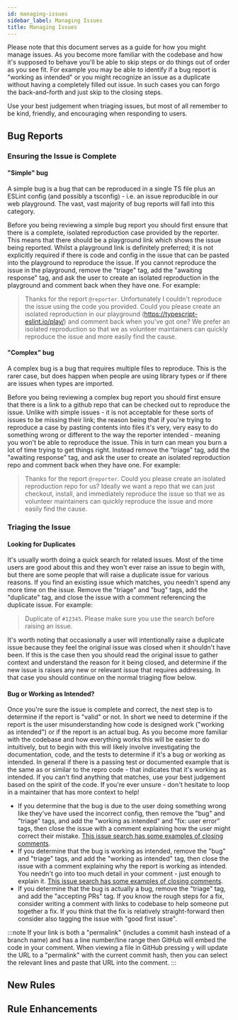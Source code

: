 ```yaml
---
id: managing-issues
sidebar_label: Managing Issues
title: Managing Issues
---
```


Please note that this document serves as a guide for how you might manage issues. As you become more familiar with the codebase and how it's supposed to behave you'll be able to skip steps or do things out of order as you see fit. For example you may be able to identify if a bug report is "working as intended" or you might recognize an issue as a duplicate without having a completely filled out issue. In such cases you can forgo the back-and-forth and just skip to the closing steps.

Use your best judgement when triaging issues, but most of all remember to be kind, friendly, and encouraging when responding to users.

## Bug Reports

### Ensuring the Issue is Complete

#### "Simple" bug

A simple bug is a bug that can be reproduced in a single TS file plus an ESLint config (and possibly a tsconfig) - i.e. an issue reproducible in our web playground. The vast, vast majority of bug reports will fall into this category.

Before you being reviewing a simple bug report you should first ensure that there is a complete, isolated reproduction case provided by the reporter. This means that there should be a playground link which shows the issue being reported. Whilst a playground link is definitely preferred; it is not explicitly required if there is code and config in the issue that can be pasted into the playground to reproduce the issue. If you cannot reproduce the issue in the playground, remove the "triage" tag, add the "awaiting response" tag, and ask the user to create an isolated reproduction in the playground and comment back when they have one. For example:

> Thanks for the report `@reporter`. Unfortunately I couldn't reproduce the issue using the code you provided. Could you please create an isolated reproduction in our playground (https://typescript-eslint.io/play/) and comment back when you've got one? We prefer an isolated reproduction so that we as volunteer maintainers can quickly reproduce the issue and more easily find the cause.

#### "Complex" bug

A complex bug is a bug that requires multiple files to reproduce. This is the rarer case, but does happen when people are using library types or if there are issues when types are imported.

Before you being reviewing a complex bug report you should first ensure that there is a link to a github repo that can be checked out to reproduce the issue. Unlike with simple issues - it is not acceptable for these sorts of issues to be missing their link; the reason being that if you're trying to reproduce a case by pasting contents into files it's very, very easy to do something wrong or different to the way the reporter intended - meaning you won't be able to reproduce the issue. This in turn can mean you burn a lot of time trying to get things right. Instead remove the "triage" tag, add the "awaiting response" tag, and ask the user to create an isolated reproduction repo and comment back when they have one. For example:

> Thanks for the report `@reporter`. Could you please create an isolated reproduction repo for us? Ideally we want a repo that we can just checkout, install, and immediately reproduce the issue so that we as volunteer maintainers can quickly reproduce the issue and more easily find the cause.

### Triaging the Issue

#### Looking for Duplicates

It's usually worth doing a quick search for related issues. Most of the time users are good about this and they won't ever raise an issue to begin with, but there are some people that will raise a duplicate issue for various reasons. If you find an existing issue which matches, you needn't spend any more time on the issue. Remove the "triage" and "bug" tags, add the "duplicate" tag, and close the issue with a comment referencing the duplicate issue. For example:

> Duplicate of `#12345`. Please make sure you use the search before raising an issue.

It's worth noting that occasionally a user will intentionally raise a duplicate issue because they feel the original issue was closed when it shouldn't have been. If this is the case then you should read the original issue to gather context and understand the reason for it being closed, and determine if the new issue is raises any new or relevant issue that requires addressing. In that case you should continue on the normal triaging flow below.

#### Bug or Working as Intended?

Once you're sure the issue is complete and correct, the next step is to determine if the report is "valid" or not. In short we need to determine if the report is the user misunderstanding how code is designed work ("working as intended") or if the report is an actual bug. As you become more familiar with the codebase and how everything works this will be easier to do intuitively, but to begin with this will likely involve investigating the documentation, code, and the tests to determine if it's a bug or working as intended. In general if there is a passing test or documented example that is the same as or similar to the repro code - that indicates that it's working as intended. If you can't find anything that matches, use your best judgement based on the spirit of the code. If you're ever unsure - don't hesitate to loop in a maintainer that has more context to help!

- If you determine that the bug is due to the user doing something wrong like they've have used the incorrect config, then remove the "bug" and "triage" tags, and add the "working as intended" and "fix: user error" tags, then close the issue with a comment explaining how the user might correct their mistake. [This issue search has some examples of closing comments](https://github.com/typescript-eslint/typescript-eslint/issues?q=is%3Aissue+sort%3Aupdated-desc+label%3A%22fix%3A+user+error%22+is%3Aclosed).
- If you determine that the bug is working as intended, remove the "bug" and "triage" tags, and add the "working as intended" tag, then close the issue with a comment explaining why the report is working as intended. You needn't go into too much detail in your comment - just enough to explain it. [This issue search has some examples of closing comments](https://github.com/typescript-eslint/typescript-eslint/issues?q=is%3Aissue+sort%3Aupdated-desc+label%3A%22working+as+intended%22+is%3Aclosed).
- If you determine that the bug is actually a bug, remove the "triage" tag, and add the "accepting PRs" tag. If you know the rough steps for a fix, consider writing a comment with links to codebase to help someone put together a fix. If you think that the fix is relatively straight-forward then consider also tagging the issue with "good first issue".

:::note
If your link is both a "permalink" (includes a commit hash instead of a branch name) and has a line number/line range then GitHub will embed the code in your comment.
When viewing a file in GitHub pressing `y` will update the URL to a "permalink" with the current commit hash, then you can select the relevant lines and paste that URL into the comment.
:::

## New Rules

## Rule Enhancements
